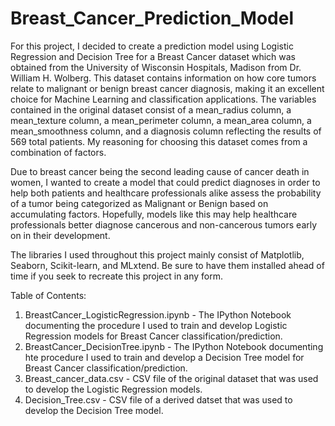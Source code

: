 # Breast_Cancer_Prediction_Model

For this project, I decided to create a prediction model using Logistic Regression and Decision Tree for a Breast Cancer dataset which was obtained from the University of Wisconsin Hospitals, Madison from Dr. William H. Wolberg. This dataset contains information on how core tumors relate to malignant or benign breast cancer diagnosis, making it an excellent choice for Machine Learning and classification applications. The variables contained in the original dataset consist of a mean_radius column, a mean_texture column, a mean_perimeter column, a mean_area column, a mean_smoothness column, and a diagnosis column reflecting the results of 569 total patients. My reasoning for choosing this dataset comes from a combination of factors.

Due to breast cancer being the second leading cause of cancer death in women, I wanted to create a model that could predict diagnoses in order to help both patients and healthcare professionals alike assess the probability of a tumor being categorized as Malignant or Benign based on accumulating factors. Hopefully, models like this may help healthcare professionals better diagnose cancerous and non-cancerous tumors early on in their development.

The libraries I used throughout this project mainly consist of Matplotlib, Seaborn, Scikit-learn, and MLxtend. Be sure to have them installed ahead of time if you seek to recreate this project in any form.

Table of Contents:
1) BreastCancer_LogisticRegression.ipynb - The IPython Notebook documenting the procedure I used to train and develop Logistic Regression models for Breast Cancer classification/prediction.
2) BreastCancer_DecisionTree.ipynb - The IPython Notebook documenting hte procedure I used to train and develop a Decision Tree model for Breast Cancer classification/prediction.
3) Breast_cancer_data.csv - CSV file of the original dataset that was used to develop the Logistic Regression models.
4) Decision_Tree.csv - CSV file of a derived datset that was used to develop the Decision Tree model.
